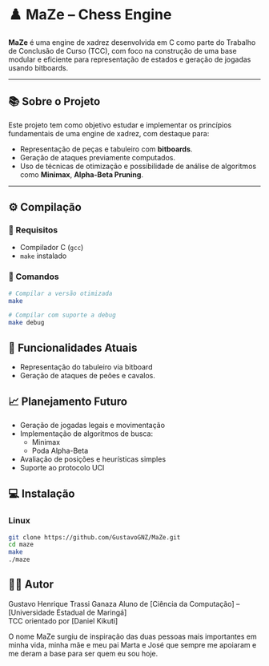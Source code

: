 # ♟️ MaZe – Chess Engine

**MaZe** é uma engine de xadrez desenvolvida em C como parte do Trabalho de Conclusão de Curso (TCC), com foco na construção de uma base modular e eficiente para representação de estados e geração de jogadas usando bitboards.

---

## 📚 Sobre o Projeto

Este projeto tem como objetivo estudar e implementar os princípios fundamentais de uma engine de xadrez, com destaque para:

- Representação de peças e tabuleiro com **bitboards**.
- Geração de ataques previamente computados.
- Uso de técnicas de otimização e possibilidade de análise de algoritmos como **Minimax**, **Alpha-Beta Pruning**.

---

## ⚙️ Compilação

### 🔧 Requisitos

- Compilador C (`gcc`)
- `make` instalado

### 🚀 Comandos

```bash
# Compilar a versão otimizada
make

# Compilar com suporte a debug
make debug
```


## 🧠 Funcionalidades Atuais

- Representação do tabuleiro via bitboard
- Geração de ataques de peões e cavalos.

## 📈 Planejamento Futuro

- Geração de jogadas legais e movimentação
- Implementação de algoritmos de busca:
  - Minimax
  - Poda Alpha-Beta
- Avaliação de posições e heurísticas simples
- Suporte ao protocolo UCI

## 💻 Instalação

### Linux
```bash
git clone https://github.com/GustavoGNZ/MaZe.git
cd maze
make
./maze
```
## 👨‍💻 Autor

Gustavo Henrique Trassi Ganaza
Aluno de [Ciência da Computação] – [Universidade Estadual de Maringá]  
TCC orientado por [Daniel Kikuti]


O nome MaZe surgiu de inspiração das duas pessoas mais importantes em minha vida, minha mãe e meu pai Marta e José que sempre me apoiaram e me deram a base para ser quem eu sou hoje.
